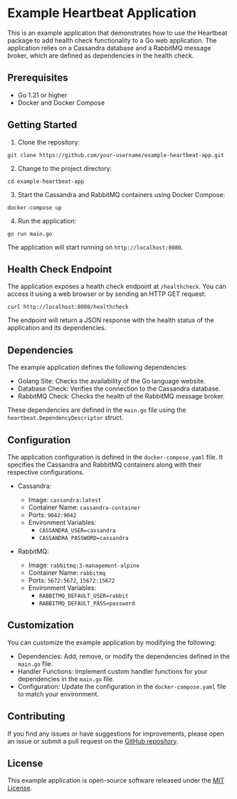 # Example Heartbeat Application

This is an example application that demonstrates how to use the Heartbeat package to add health check functionality to 
a Go web application. The application relies on a Cassandra database and a RabbitMQ message broker, which are defined 
as dependencies in the health check.

## Prerequisites

- Go 1.21 or higher
- Docker and Docker Compose

## Getting Started

1. Clone the repository:

```
git clone https://github.com/your-username/example-heartbeat-app.git
```

2. Change to the project directory:

```
cd example-heartbeat-app
```

3. Start the Cassandra and RabbitMQ containers using Docker Compose:

```
docker-compose up
```

4. Run the application:

```
go run main.go
```

The application will start running on `http://localhost:8080`.

## Health Check Endpoint

The application exposes a health check endpoint at `/healthcheck`. You can access it using a web browser or by sending an HTTP GET request:

```
curl http://localhost:8080/healthcheck
```

The endpoint will return a JSON response with the health status of the application and its dependencies.

## Dependencies

The example application defines the following dependencies:

- Golang Site: Checks the availability of the Go language website.
- Database Check: Verifies the connection to the Cassandra database.
- RabbitMQ Check: Checks the health of the RabbitMQ message broker.

These dependencies are defined in the `main.go` file using the `heartbeat.DependencyDescriptor` struct.

## Configuration

The application configuration is defined in the `docker-compose.yaml` file. It specifies the Cassandra and RabbitMQ containers along with their respective configurations.

- Cassandra:
    - Image: `cassandra:latest`
    - Container Name: `cassandra-container`
    - Ports: `9042:9042`
    - Environment Variables:
        - `CASSANDRA_USER=cassandra`
        - `CASSANDRA_PASSWORD=cassandra`

- RabbitMQ:
    - Image: `rabbitmq:3-management-alpine`
    - Container Name: `rabbitmq`
    - Ports: `5672:5672`, `15672:15672`
    - Environment Variables:
        - `RABBITMQ_DEFAULT_USER=rabbit`
        - `RABBITMQ_DEFAULT_PASS=password`

## Customization

You can customize the example application by modifying the following:

- Dependencies: Add, remove, or modify the dependencies defined in the `main.go` file.
- Handler Functions: Implement custom handler functions for your dependencies in the `main.go` file.
- Configuration: Update the configuration in the `docker-compose.yaml` file to match your environment.

## Contributing

If you find any issues or have suggestions for improvements, please open an issue or submit a pull request on the [GitHub repository](https://github.com/your-username/example-heartbeat-app).

## License

This example application is open-source software released under the [MIT License](https://opensource.org/licenses/MIT).